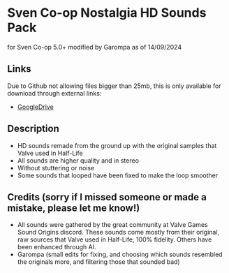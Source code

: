 # Sven Co-op Nostalgia HD Sounds Pack
for Sven Co-op 5.0+ modified by Garompa as of 14/09/2024

## Links

Due to Github not allowing files bigger than 25mb, this is only available for download through external links:
- [GoogleDrive](https://drive.google.com/file/d/1xBP0PEcIHgWCWGC0ZEohtSPsyxewMRw3/view?usp=sharing)

## Description

* HD sounds remade from the ground up with the original samples that Valve used in Half-Life
* All sounds are higher quality and in stereo
* Without stuttering or noise
* Some sounds that looped have been fixed to make the loop smoother


## Credits (sorry if I missed someone or made a mistake, please let me know!)

* All sounds were gathered by the great community at Valve Games Sound Origins discord. These sounds come mostly from their original, raw sources that Valve used in Half-Life, 100% fidelity. Others have been enhanced through AI.
* Garompa (small edits for fixing, and choosing which sounds resembled the originals more, and filtering those that sounded bad)
